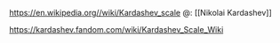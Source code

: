 https://en.wikipedia.org//wiki/Kardashev_scale
@: [[Nikolai Kardashev]] 

https://kardashev.fandom.com/wiki/Kardashev_Scale_Wiki

